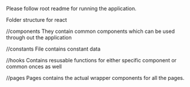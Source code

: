 Please follow root readme for running the application.




Folder structure for react

//components
They contain common components which can be used through out the application

//constants
File contains constant data

//hooks
Contains resusable functions for either specific component or common onces as well

//pages
Pages contains the actual wrapper components for all the pages.